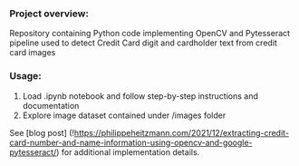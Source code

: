 ### Project overview:
Repository containing Python code implementing OpenCV and Pytesseract pipeline used to detect Credit Card digit and cardholder text from credit card images 

### Usage:
1. Load .ipynb notebook and follow step-by-step instructions and documentation
2. Explore image dataset contained under /images folder 

See [blog post] (!https://philippeheitzmann.com/2021/12/extracting-credit-card-number-and-name-information-using-opencv-and-google-pytesseract/) for additional implementation details.

